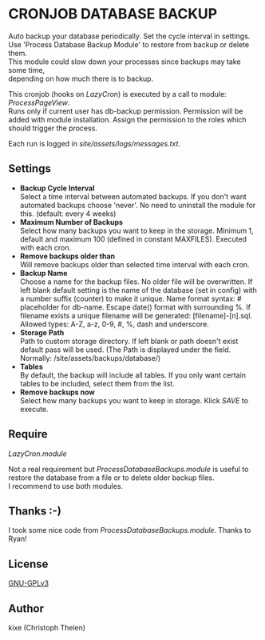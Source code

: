 CRONJOB DATABASE BACKUP
=======================

Auto backup your database periodically. Set the cycle interval in settings.  
Use 'Process Database Backup Module' to restore from backup or delete them.  
This module could slow down your processes since backups may take some time,  
depending on how much there is to backup.

This cronjob (hooks on *LazyCron*) is executed by a call to module: *ProcessPageView*.   
Runs only if current user has db-backup permission. Permission will be added with module installation. Assign the permission to the roles which should trigger the process.  

Each run is logged in *site/assets/logs/messages.txt*.

## Settings
+ **Backup Cycle Interval**  
Select a time interval between automated backups. If you don't want automated backups choose 'never'. No need to uninstall the module for this. (default: every 4 weeks)  
+ **Maximum Number of Backups**  
Select how many backups you want to keep in the storage. Minimum 1, default and maximum 100 (defined in constant MAXFILES). Executed with each cron.    
+ **Remove backups older than**  
Will remove backups older than selected time interval with each cron. 
+ **Backup Name**  
Choose a name for the backup files. No older file will be overwritten. If left blank default setting is the name of the database (set in config) with a number suffix (counter) to make it unique. Name format syntax: # placeholder for db-name. Escape date() format with surrounding %. If filename exists a unique filename will be generated: [filename]-[n].sql. Allowed types: A-Z, a-z, 0-9, #, %, dash and underscore.  
+ **Storage Path**  
Path to custom storage directory. If left blank or path doesn't exist default pass will be used. (The Path is displayed under the field. Normally: /site/assets/backups/database/)  
+ **Tables**  
By default, the backup will include all tables. If you only want certain tables to be included, select them from the list.  
+ **Remove backups now**  
Select how many backups you want to keep in storage. Klick *SAVE* to execute.  

## Require
*LazyCron.module*  

Not a real requirement but *ProcessDatabaseBackups.module* is useful to restore the database from a file or to delete older backup files.  
I recommend to use both modules.  

## Thanks :-)
I took some nice code from *ProcessDatabaseBackups.module*.  Thanks to Ryan!  

## License
[GNU-GPLv3](http://www.gnu.org/licenses/gpl-3.0.html)  

## Author
kixe (Christoph Thelen)